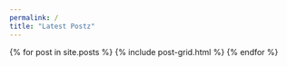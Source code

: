 ```yaml
---
permalink: /
title: "Latest Postz"
---
```


<div class="tiles">
{% for post in site.posts %}
	{% include post-grid.html %}
{% endfor %}
</div><!-- /.tiles -->
